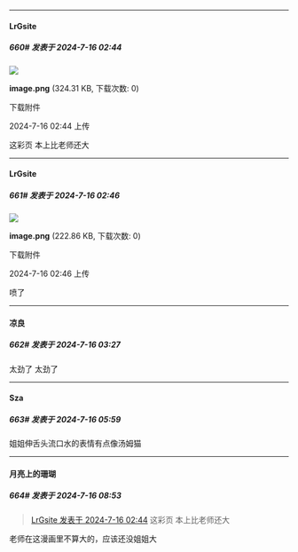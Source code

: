 ﻿
*****

####  LrGsite  
##### 660#       发表于 2024-7-16 02:44

<img src="https://img.saraba1st.com/forum/202407/16/024407ot8bj7qp79zb9f89.png" referrerpolicy="no-referrer">

<strong>image.png</strong> (324.31 KB, 下载次数: 0)

下载附件

2024-7-16 02:44 上传

这彩页 本上比老师还大

*****

####  LrGsite  
##### 661#       发表于 2024-7-16 02:46

<img src="https://img.saraba1st.com/forum/202407/16/024604nrsyn109nqis7nxx.png" referrerpolicy="no-referrer">

<strong>image.png</strong> (222.86 KB, 下载次数: 0)

下载附件

2024-7-16 02:46 上传

喷了


*****

####  凉良  
##### 662#       发表于 2024-7-16 03:27

太劲了 太劲了


*****

####  Sza  
##### 663#       发表于 2024-7-16 05:59

姐姐伸舌头流口水的表情有点像汤姆猫


*****

####  月亮上的珊瑚  
##### 664#       发表于 2024-7-16 08:53

<blockquote><a href="httphttps://bbs.saraba1st.com/2b/forum.php?mod=redirect&amp;goto=findpost&amp;pid=65596776&amp;ptid=1985655" target="_blank">LrGsite 发表于 2024-7-16 02:44</a>
这彩页 本上比老师还大</blockquote>
老师在这漫画里不算大的，应该还没姐姐大

